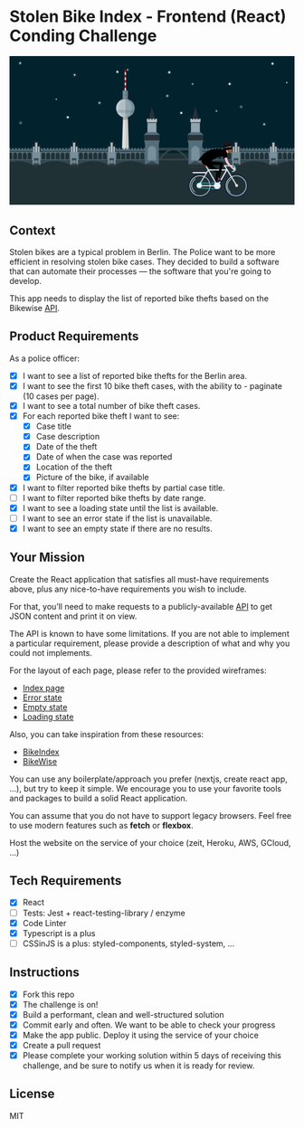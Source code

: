 # Stolen Bike Index - Frontend (React) Conding Challenge
![JOIN Stolen Bike Cases](https://github.com/chiper-inc/React-Web-Coding-Challenge/blob/master/illustration.png)

## Context

Stolen bikes are a typical problem in Berlin. The Police want to be more efficient in resolving stolen bike cases. They decided to build a software that can automate their processes — the software that you're going to develop.

This app needs to display the list of reported bike thefts based on the Bikewise [API](https://bikeindex.org/documentation/api_v3).

## Product Requirements

As a police officer:

- [x] I want to see a list of reported bike thefts for the Berlin area.
- [x] I want to see the first 10 bike theft cases, with the ability to - paginate (10 cases per page).
- [x] I want to see a total number of bike theft cases.
- [x] For each reported bike theft I want to see:
  - [x] Case title
  - [x] Case description
  - [x] Date of the theft
  - [x] Date of when the case was reported
  - [x] Location of the theft
  - [x] Picture of the bike, if available
- [x] I want to filter reported bike thefts by partial case title.
- [ ] I want to filter reported bike thefts by date range.
- [x] I want to see a loading state until the list is available.
- [ ] I want to see an error state if the list is unavailable.
- [x] I want to see an empty state if there are no results.

## Your Mission

Create the React application that satisfies all must-have requirements above, plus any nice-to-have requirements you wish to include.

For that, you’ll need to make requests to a publicly-available [API](https://bikeindex.org/documentation/api_v3) to get JSON content and print it on view. 

The API is known to have some limitations. If you are not able to implement a particular requirement, please provide a description of what and why you could not implements.

For the layout of each page, please refer to the provided wireframes:

- [Index page](./screens/index.png)
- [Error state](./screens/index_error.png)
- [Empty state](./screens/index_empty.png)
- [Loading state](./screens/index_loading.png)

Also, you can take inspiration from these resources:

- [BikeIndex](https://bikeindex.org/bikes?serial=&button=&location=Berlin&distance=100&stolenness=proximity)
- [BikeWise](https://bikewise.org)

You can use any boilerplate/approach you prefer (nextjs, create react app, ...), but try to keep it simple. We encourage you to use your favorite tools and packages to build a solid React application.

You can assume that you do not have to support legacy browsers. Feel free to use modern features such as **fetch** or **flexbox**.

Host the website on the service of your choice (zeit, Heroku, AWS, GCloud, ...)

## Tech Requirements

- [x] React
- [ ] Tests: Jest + react-testing-library / enzyme
- [x] Code Linter
- [x] Typescript is a plus
- [ ] CSSinJS is a plus: styled-components, styled-system, ...

## Instructions

- [x] Fork this repo
- [x] The challenge is on!
- [x] Build a performant, clean and well-structured solution
- [x] Commit early and often. We want to be able to check your progress
- [x] Make the app public. Deploy it using the service of your choice
- [x] Create a pull request
- [x] Please complete your working solution within 5 days of receiving this challenge, and be sure to notify us when it is ready for review.

## License

MIT
